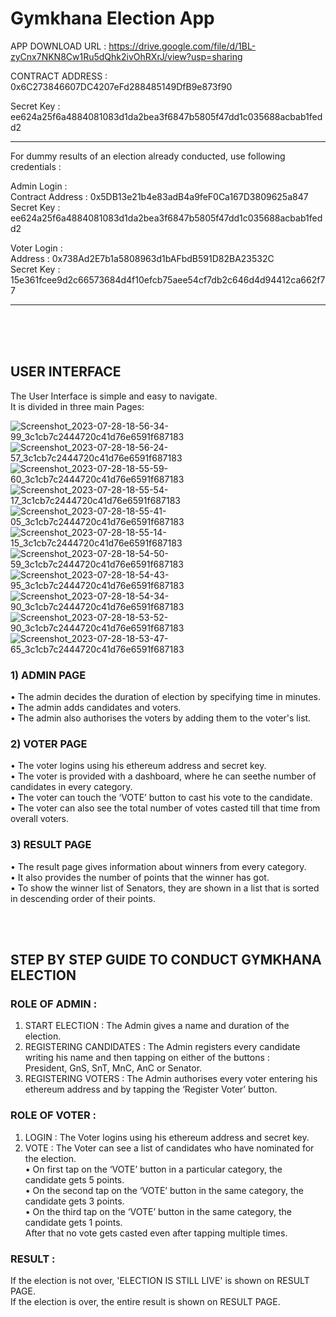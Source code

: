 # Gymkhana Election App

APP DOWNLOAD URL :
https://drive.google.com/file/d/1BL-zyCnx7NKN8Cw1Ru5dQhk2ivOhRXrJ/view?usp=sharing

CONTRACT ADDRESS : 0x6C273846607DC4207eFd288485149DfB9e873f90

Secret Key : ee624a25f6a4884081083d1da2bea3f6847b5805f47dd1c035688acbab1fedd2

----------------------------------------------------------------------------------
For dummy results of an election already conducted, use following credentials : 

Admin Login : <br>
Contract Address : 0x5DB13e21b4e83adB4a9feF0Ca167D3809625a847 <br>
Secret Key : ee624a25f6a4884081083d1da2bea3f6847b5805f47dd1c035688acbab1fedd2 <br>

Voter Login : <br>
Address : 0x738Ad2E7b1a5808963d1bAFbdB591D82BA23532C <br>
Secret Key : 15e361fcee9d2c66573684d4f10efcb75aee54cf7db2c646d4d94412ca662f77 <br>

-----------------------------------------------------------------------------------



<br>
<br>
<br>

## USER INTERFACE
The User Interface is simple  and easy to navigate.<br>
It is divided in three main Pages:

![Screenshot_2023-07-28-18-56-34-99_3c1cb7c2444720c41d76e6591f687183](https://github.com/pm020202pm/Gymkhana_Election_App/assets/113714135/2f4148f9-2603-4339-8728-8708f739d81f)
![Screenshot_2023-07-28-18-56-24-57_3c1cb7c2444720c41d76e6591f687183](https://github.com/pm020202pm/Gymkhana_Election_App/assets/113714135/b0ade89a-910b-4863-bda4-f6aace980c74)
![Screenshot_2023-07-28-18-55-59-60_3c1cb7c2444720c41d76e6591f687183](https://github.com/pm020202pm/Gymkhana_Election_App/assets/113714135/f9f7cd00-0c1a-4986-ac6f-ca8a0b759148)
![Screenshot_2023-07-28-18-55-54-17_3c1cb7c2444720c41d76e6591f687183](https://github.com/pm020202pm/Gymkhana_Election_App/assets/113714135/afb4a5e8-28bf-49f3-b9e2-7d29da2b9069)
![Screenshot_2023-07-28-18-55-41-05_3c1cb7c2444720c41d76e6591f687183](https://github.com/pm020202pm/Gymkhana_Election_App/assets/113714135/38900a9e-e9c7-4ce5-8441-f4cb06f4c874)
![Screenshot_2023-07-28-18-55-14-15_3c1cb7c2444720c41d76e6591f687183](https://github.com/pm020202pm/Gymkhana_Election_App/assets/113714135/01431625-d9bc-416e-bf8c-7a54c6bbd17b)
![Screenshot_2023-07-28-18-54-50-59_3c1cb7c2444720c41d76e6591f687183](https://github.com/pm020202pm/Gymkhana_Election_App/assets/113714135/22a96403-5761-423c-899e-32112becf5da)
![Screenshot_2023-07-28-18-54-43-95_3c1cb7c2444720c41d76e6591f687183](https://github.com/pm020202pm/Gymkhana_Election_App/assets/113714135/635d9bae-53f1-4546-811f-88ab38e4abee)
![Screenshot_2023-07-28-18-54-34-90_3c1cb7c2444720c41d76e6591f687183](https://github.com/pm020202pm/Gymkhana_Election_App/assets/113714135/dba1ac46-cbe8-4825-9234-f31d4e7bca11)
![Screenshot_2023-07-28-18-53-52-90_3c1cb7c2444720c41d76e6591f687183](https://github.com/pm020202pm/Gymkhana_Election_App/assets/113714135/168d801f-c338-47f0-8379-d42fff0cec5a)
![Screenshot_2023-07-28-18-53-47-65_3c1cb7c2444720c41d76e6591f687183](https://github.com/pm020202pm/Gymkhana_Election_App/assets/113714135/34ce1233-1196-4f29-97b3-3c403e6b279b)


### 1) ADMIN PAGE
• The admin decides the duration of election by specifying time in minutes.<br>
• The admin adds candidates and voters.<br>
• The admin also authorises the voters by adding them to the voter's list.<br>


### 2) VOTER PAGE
• The voter logins using his ethereum address and secret key. <br>
• The voter is provided with a dashboard, where he can seethe number of candidates in every category.<br>
• The voter can touch the ‘VOTE’ button to cast his vote to the candidate.<br>
• The voter can also see the total number of votes casted till that time from overall voters.<br>


### 3) RESULT PAGE
• The result page gives information about winners from every category. <br>
• It also provides the number of points that the winner has got. <br>
• To show the winner list of Senators, they are shown in a list that is sorted in descending order of their points.<br>

<br>
<br>

## STEP BY STEP GUIDE TO CONDUCT GYMKHANA ELECTION

### ROLE OF ADMIN :
1) START ELECTION : The Admin gives a name and duration of the election.<br>
3) REGISTERING CANDIDATES : The Admin registers every candidate writing his name and then tapping on either of the buttons :<br>
   President, GnS, SnT, MnC, AnC or Senator.
2) REGISTERING VOTERS : The Admin authorises every voter entering his ethereum address and by tapping the ‘Register Voter’ button.<br>

### ROLE OF VOTER :
1) LOGIN : The Voter logins using his ethereum address and secret key.<br>
2) VOTE : The Voter can see a list of candidates who have nominated for the election.<br>
          • On first tap on the ‘VOTE’ button in  a particular category, the candidate gets 5 points.<br>
          • On the second tap on the ‘VOTE’ button in the same category, the candidate gets 3 points.<br>
          • On the third tap on the ‘VOTE’ button in the same category, the candidate gets 1 points.<br>
            After that no vote gets casted even after tapping multiple times.


### RESULT :
If the election is not over, 'ELECTION IS STILL LIVE' is shown on RESULT PAGE.<br>
If the election is over, the entire result is shown on RESULT PAGE.<br>




